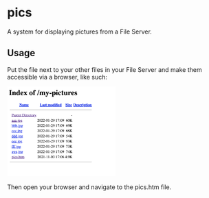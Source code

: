 # pics

A system for displaying pictures from a File Server.

## Usage

Put the file next to your other files in your File Server and make them accessible via a browser, like such:

<img src="./docs/example-screenshot.png" width="50%"/>

Then open your browser and navigate to the pics.htm file.

